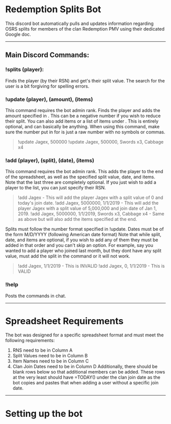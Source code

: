 # Redemption Splits Bot
This discord bot automatically pulls and updates information regarding OSRS splits for members of the clan Redemption PMV using their dedicated Google doc. 

---

## Main Discord Commands:

### **!splits (player)**:
Finds the player (by their RSN) and get's their split value. The search for the user is a bit forgiving for spelling errors. 

### **!update (player), (amount), (items)**
This command requires the bot admin rank.
Finds the player and adds the amount specified in <amount>. This can be a negative number if you wish to reduce their split. 
You can also add items or a list of items under <item>. This is entirely optional, and can basically be anything. 
When using this command, make sure the number put in for <amount> is just a raw number with no symbols or commas.
> !update Jagex, 500000
> !update Jagex, 500000, Swords x3, Cabbage x4

### **!add (player), (split), (date), (items)**
This command requires the bot admin rank.
This adds the player to the end of the spreadsheet, as well as the specified split value, date, and items. 
Note that the last three are completely optional. If you just wish to add a player to the list, you can just specify their RSN.

> !add Jagex - This will add the player Jagex with a split value of 0 and today's join date.
> !add Jagex, 5000000, 1/1/2019 - This will add the player Jagex with a split value of 5,000,000 and join date of Jan 1, 2019.
> !add Jagex, 5000000, 1/1/2019, Swords x3, Cabbage x4 - Same as above but will also add the items specified at the end.

Splits must follow the number format specified in !update. Dates must be of the form M/D/YYYY (following American date format)
Note that while split, date, and items are optional, if you wish to add any of them they must be added in that order and you can't skip an option. For example, say you wanted to add a player who joined last month, but they dont have any split value, must add the split in the command or it will not work.

> !add Jagex, 1/1/2019 - This is INVALID
> !add Jagex, 0, 1/1/2019 - This is VALID

### **!help**
Posts the commands in chat.

---

# Spreadsheet Requirements
The bot was designed for a specific spreadsheet format and must meet the following requirements:
1. RNS need to be in Column A
2. Split Values need to be in Column B
3. Item Names need to be in Column C
4. Clan Join Dates need to be in Column D
Additionally, there should be blank rows below so that additional members can be added. These rows at the very least should have =TODAY() under the clan join date as the bot copies and pastes that when adding a user without a specific join date. 

---

# Setting up the bot

<ADD BELOW>









